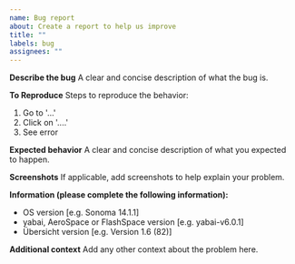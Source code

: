 ```yaml
---
name: Bug report
about: Create a report to help us improve
title: ""
labels: bug
assignees: ""
---
```


**Describe the bug**
A clear and concise description of what the bug is.

**To Reproduce**
Steps to reproduce the behavior:

1. Go to '...'
2. Click on '....'
3. See error

**Expected behavior**
A clear and concise description of what you expected to happen.

**Screenshots**
If applicable, add screenshots to help explain your problem.

**Information (please complete the following information):**

- OS version [e.g. Sonoma 14.1.1]
- yabai, AeroSpace or FlashSpace version [e.g. yabai-v6.0.1]
- Übersicht version [e.g. Version 1.6 (82)]

**Additional context**
Add any other context about the problem here.
